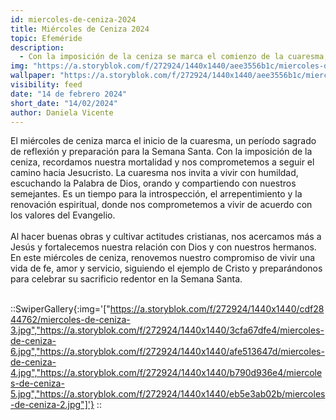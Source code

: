 ```yaml
---
id: miercoles-de-ceniza-2024
title: Miércoles de Ceniza 2024
topic: Efeméride
description:
  - Con la imposición de la ceniza se marca el comienzo de la cuaresma, la cual nos llama a seguir el camino hacia Jesucristo, escuchando la Palabra de Dios, orando, compartiendo con el prójimo y haciendo obras buenas. Nos invita a vivir una serie de actitudes cristianas que nos ayudan a parecernos más a Jesús.
img: "https://a.storyblok.com/f/272924/1440x1440/aee3556b1c/miercoles-de-ceniza-1.jpg"
wallpaper: "https://a.storyblok.com/f/272924/1440x1440/aee3556b1c/miercoles-de-ceniza-1.jpg"
visibility: feed
date: "14 de febrero 2024"
short_date: "14/02/2024"
author: Daniela Vicente
---
```


El miércoles de ceniza marca el inicio de la cuaresma, un período sagrado de reflexión y preparación para la Semana Santa. Con la imposición de la ceniza, recordamos nuestra mortalidad y nos comprometemos a seguir el camino hacia Jesucristo. La cuaresma nos invita a vivir con humildad, escuchando la Palabra de Dios, orando y compartiendo con nuestros semejantes. Es un tiempo para la introspección, el arrepentimiento y la renovación espiritual, donde nos comprometemos a vivir de acuerdo con los valores del Evangelio. 
<br/><br/>
Al hacer buenas obras y cultivar actitudes cristianas, nos acercamos más a Jesús y fortalecemos nuestra relación con Dios y con nuestros hermanos. En este miércoles de ceniza, renovemos nuestro compromiso de vivir una vida de fe, amor y servicio, siguiendo el ejemplo de Cristo y preparándonos para celebrar su sacrificio redentor en la Semana Santa.
<br/><br/>

::SwiperGallery{:img='["https://a.storyblok.com/f/272924/1440x1440/cdf2844762/miercoles-de-ceniza-3.jpg","https://a.storyblok.com/f/272924/1440x1440/3cfa67dfe4/miercoles-de-ceniza-6.jpg","https://a.storyblok.com/f/272924/1440x1440/afe513647d/miercoles-de-ceniza-4.jpg","https://a.storyblok.com/f/272924/1440x1440/b790d936e4/miercoles-de-ceniza-5.jpg","https://a.storyblok.com/f/272924/1440x1440/eb5e3ab02b/miercoles-de-ceniza-2.jpg"]'}
::